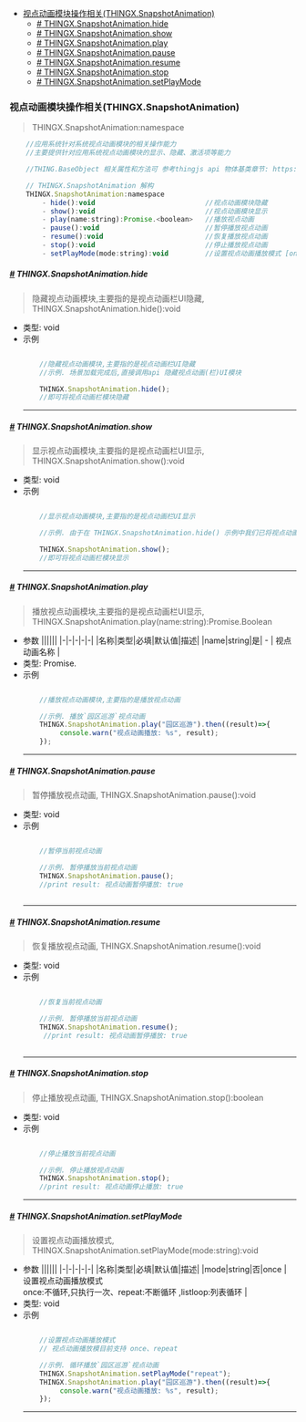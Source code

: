 <!-- @import "[TOC]" {cmd="toc" depthFrom=1 depthTo=6 orderedList=false} -->

<!-- code_chunk_output -->

- [视点动画模块操作相关(THINGX.SnapshotAnimation)](#视点动画模块操作相关thingxsnapshotanimation)
    - [*#* THINGX.SnapshotAnimation.hide](#-thingxsnapshotanimationhide)
    - [*#* THINGX.SnapshotAnimation.show](#-thingxsnapshotanimationshow)
    - [*#* THINGX.SnapshotAnimation.play](#-thingxsnapshotanimationplay)
    - [*#* THINGX.SnapshotAnimation.pause](#-thingxsnapshotanimationpause)
    - [*#* THINGX.SnapshotAnimation.resume](#-thingxsnapshotanimationresume)
    - [*#* THINGX.SnapshotAnimation.stop](#-thingxsnapshotanimationstop)
    - [*#* THINGX.SnapshotAnimation.setPlayMode](#-thingxsnapshotanimationsetplaymode)

<!-- /code_chunk_output -->

### 视点动画模块操作相关(THINGX.SnapshotAnimation)
> THINGX.SnapshotAnimation:namespace
```javascript
    //应用系统针对系统视点动画模块的相关操作能力
    //主要提供针对应用系统视点动画模块的显示、隐藏、激活项等能力

    //THING.BaseObject 相关属性和方法可 参考thingjs api 物体基类章节: https://docs.thingjs.com/cn/apidocs/THING.BaseObject.html)

    // THINGX.SnapshotAnimation 解构
    THINGX.SnapshotAnimation:namespace
        - hide():void                           //视点动画模块隐藏    
        - show():void                           //视点动画模块显示
        - play(name:string):Promise.<boolean>   //播放视点动画
        - pause():void                          //暂停播放视点动画
        - resume():void                         //恢复播放视点动画
        - stop():void                           //停止播放视点动画
        - setPlayMode(mode:string):void         //设置视点动画播放模式 [once:不循环,只执行一次、repeat:不断循环] 

```


##### *<a href="#">#</a>* THINGX.SnapshotAnimation.hide
> 隐藏视点动画模块,主要指的是视点动画栏UI隐藏, THINGX.SnapshotAnimation.hide():void
   
* 类型: void
* 示例
    ```javascript

        //隐藏视点动画模块,主要指的是视点动画栏UI隐藏
        //示例. 场景加载完成后,直接调用api 隐藏视点动画(栏)UI模块

        THINGX.SnapshotAnimation.hide();
        //即可将视点动画栏模块隐藏

    ```
    ***

##### *<a href="#">#</a>* THINGX.SnapshotAnimation.show
> 显示视点动画模块,主要指的是视点动画栏UI显示, THINGX.SnapshotAnimation.show():void
   
* 类型: void
* 示例
    ```javascript

        //显示视点动画模块,主要指的是视点动画栏UI显示

        //示例. 由于在 THINGX.SnapshotAnimation.hide() 示例中我们已将视点动画模块隐藏,直接调用api 显示视点动画(栏)UI模块，检查结果

        THINGX.SnapshotAnimation.show();
        //即可将视点动画栏模块显示

    ```
    ***

##### *<a href="#">#</a>* THINGX.SnapshotAnimation.play
> 播放视点动画模块,主要指的是视点动画栏UI显示, THINGX.SnapshotAnimation.play(name:string):Promise.Boolean
* 参数
  ||||||
  |-|-|-|-|-|
  |名称|类型|必填|默认值|描述|
  |name|string|是| - | 视点动画名称 |    
* 类型: Promise.<boolean>
* 示例
    ```javascript

        //播放视点动画模块,主要指的是播放视点动画

        //示例. 播放`园区巡游`视点动画
        THINGX.SnapshotAnimation.play("园区巡游").then((result)=>{
             console.warn("视点动画播放: %s", result);
        });

    ```
    ***

##### *<a href="#">#</a>* THINGX.SnapshotAnimation.pause
> 暂停播放视点动画, THINGX.SnapshotAnimation.pause():void
   
* 类型: void
* 示例
    ```javascript

        //暂停当前视点动画

        //示例. 暂停播放当前视点动画
        THINGX.SnapshotAnimation.pause();
        //print result: 视点动画暂停播放: true
        

    ```
    ***

##### *<a href="#">#</a>* THINGX.SnapshotAnimation.resume
> 恢复播放视点动画, THINGX.SnapshotAnimation.resume():void
   
* 类型: void
* 示例
    ```javascript

        //恢复当前视点动画

        //示例. 暂停播放当前视点动画
        THINGX.SnapshotAnimation.resume();
         //print result: 视点动画暂停播放: true
       

    ```
    ***

##### *<a href="#">#</a>* THINGX.SnapshotAnimation.stop
> 停止播放视点动画, THINGX.SnapshotAnimation.stop():boolean
   
* 类型: void
* 示例
    ```javascript

        //停止播放当前视点动画

        //示例. 停止播放视点动画
        THINGX.SnapshotAnimation.stop();
        //print result: 视点动画停止播放: true
    ```
    ***

##### *<a href="#">#</a>* THINGX.SnapshotAnimation.setPlayMode
> 设置视点动画播放模式, THINGX.SnapshotAnimation.setPlayMode(mode:string):void
* 参数
  ||||||
  |-|-|-|-|-|
  |名称|类型|必填|默认值|描述|
  |mode|string|否|once  | 设置视点动画播放模式 </br>once:不循环,只执行一次、repeat:不断循环 ,listloop:列表循环 |    
* 类型: void
* 示例
    ```javascript

        //设置视点动画播放模式
        // 视点动画播放模目前支持 once、repeat

        //示例. 循环播放`园区巡游`视点动画
        THINGX.SnapshotAnimation.setPlayMode("repeat");
        THINGX.SnapshotAnimation.play("园区巡游").then((result)=>{
             console.warn("视点动画播放: %s", result);
        });

    ```
    ***